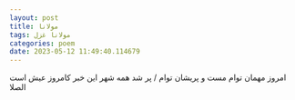 ```yaml
---
layout: post
title: مولانا
tags: مولانا غزل
categories: poem
date: 2023-05-12 11:49:40.114679
---
```


امروز مهمان توام مست و پریشان توام / پر شد همه شهر این خبر کامروز عیش است الصلا